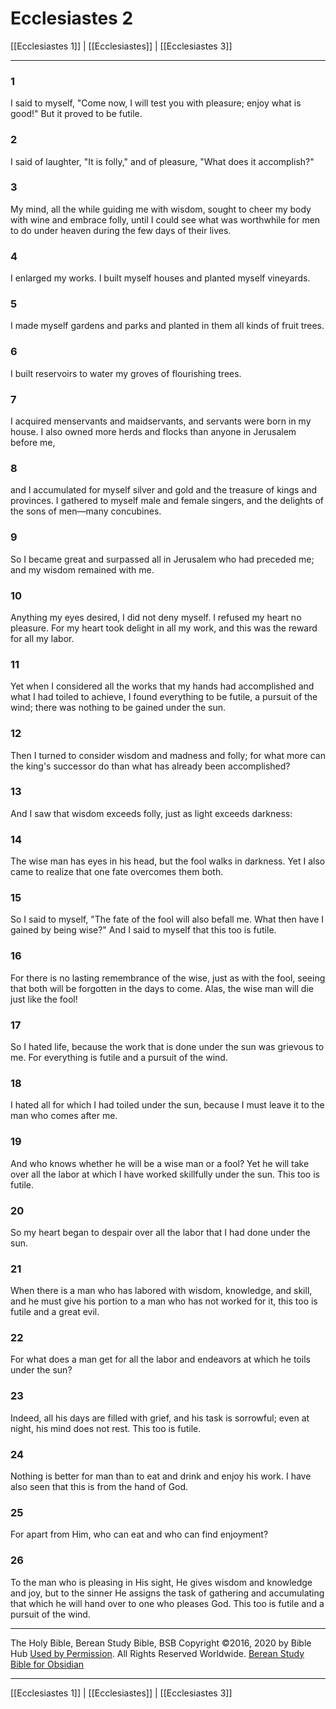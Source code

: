 # Ecclesiastes 2

[[Ecclesiastes 1]] | [[Ecclesiastes]] | [[Ecclesiastes 3]]

---

### 1
I said to myself, "Come now, I will test you with pleasure; enjoy what is good!" But it proved to be futile.

### 2
I said of laughter, "It is folly," and of pleasure, "What does it accomplish?"

### 3
My mind, all the while guiding me with wisdom, sought to cheer my body with wine and embrace folly, until I could see what was worthwhile for men to do under heaven during the few days of their lives.

### 4
I enlarged my works. I built myself houses and planted myself vineyards.

### 5
I made myself gardens and parks and planted in them all kinds of fruit trees.

### 6
I built reservoirs to water my groves of flourishing trees.

### 7
I acquired menservants and maidservants, and servants were born in my house. I also owned more herds and flocks than anyone in Jerusalem before me,

### 8
and I accumulated for myself silver and gold and the treasure of kings and provinces. I gathered to myself male and female singers, and the delights of the sons of men—many concubines.

### 9
So I became great and surpassed all in Jerusalem who had preceded me; and my wisdom remained with me.

### 10
Anything my eyes desired, I did not deny myself. I refused my heart no pleasure. For my heart took delight in all my work, and this was the reward for all my labor.

### 11
Yet when I considered all the works that my hands had accomplished and what I had toiled to achieve, I found everything to be futile, a pursuit of the wind; there was nothing to be gained under the sun.

### 12
Then I turned to consider wisdom and madness and folly; for what more can the king's successor do than what has already been accomplished?

### 13
And I saw that wisdom exceeds folly, just as light exceeds darkness:

### 14
The wise man has eyes in his head, but the fool walks in darkness. Yet I also came to realize that one fate overcomes them both.

### 15
So I said to myself, "The fate of the fool will also befall me. What then have I gained by being wise?" And I said to myself that this too is futile.

### 16
For there is no lasting remembrance of the wise, just as with the fool, seeing that both will be forgotten in the days to come. Alas, the wise man will die just like the fool!

### 17
So I hated life, because the work that is done under the sun was grievous to me. For everything is futile and a pursuit of the wind.

### 18
I hated all for which I had toiled under the sun, because I must leave it to the man who comes after me.

### 19
And who knows whether he will be a wise man or a fool? Yet he will take over all the labor at which I have worked skillfully under the sun. This too is futile.

### 20
So my heart began to despair over all the labor that I had done under the sun.

### 21
When there is a man who has labored with wisdom, knowledge, and skill, and he must give his portion to a man who has not worked for it, this too is futile and a great evil.

### 22
For what does a man get for all the labor and endeavors at which he toils under the sun?

### 23
Indeed, all his days are filled with grief, and his task is sorrowful; even at night, his mind does not rest. This too is futile.

### 24
Nothing is better for man than to eat and drink and enjoy his work. I have also seen that this is from the hand of God.

### 25
For apart from Him, who can eat and who can find enjoyment?

### 26
To the man who is pleasing in His sight, He gives wisdom and knowledge and joy, but to the sinner He assigns the task of gathering and accumulating that which he will hand over to one who pleases God. This too is futile and a pursuit of the wind.

---

The Holy Bible, Berean Study Bible, BSB
Copyright ©2016, 2020 by Bible Hub
[Used by Permission](https://berean.bible/terms.htm). All Rights Reserved Worldwide.
[Berean Study Bible for Obsidian](https://github.com/gapmiss/berean-study-bible-for-obsidian)

---

[[Ecclesiastes 1]] | [[Ecclesiastes]] | [[Ecclesiastes 3]]

